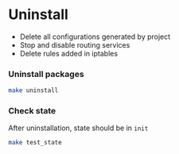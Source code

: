 # Uninstall
* Delete all configurations generated by project
* Stop and disable routing services
* Delete rules added in iptables

### Uninstall packages
```bash
make uninstall
``` 

### Check state
After uninstallation, state should be in `init`
```bash
make test_state
```
